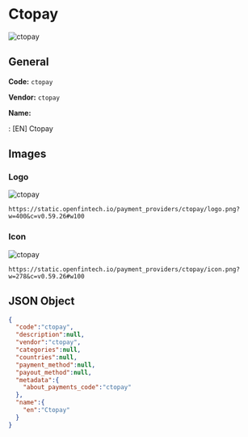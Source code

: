 
# Ctopay 
![ctopay](https://static.openfintech.io/payment_providers/ctopay/logo.png?w=400&c=v0.59.26#w100)  

## General 
 
**Code:** `ctopay` 
 
**Vendor:** `ctopay` 
 
**Name:** 
 
:	[EN] Ctopay 
 

## Images 

### Logo 
 
![ctopay](https://static.openfintech.io/payment_providers/ctopay/logo.png?w=400&c=v0.59.26#w100)  

```
https://static.openfintech.io/payment_providers/ctopay/logo.png?w=400&c=v0.59.26#w100
```  

### Icon 
 
![ctopay](https://static.openfintech.io/payment_providers/ctopay/icon.png?w=278&c=v0.59.26#w100)  

```
https://static.openfintech.io/payment_providers/ctopay/icon.png?w=278&c=v0.59.26#w100
```  

## JSON Object 

```json
{
  "code":"ctopay",
  "description":null,
  "vendor":"ctopay",
  "categories":null,
  "countries":null,
  "payment_method":null,
  "payout_method":null,
  "metadata":{
    "about_payments_code":"ctopay"
  },
  "name":{
    "en":"Ctopay"
  }
}
```  
